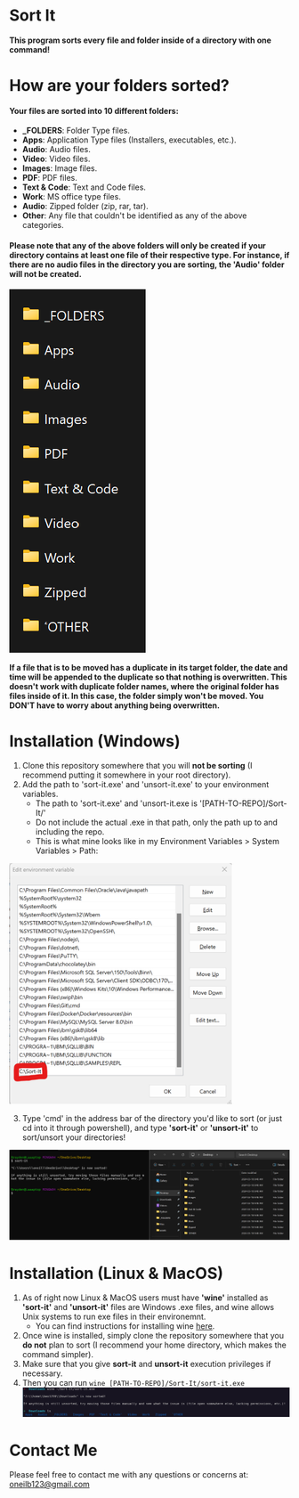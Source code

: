 # Sort It

**This program sorts every file and folder inside of a directory with one command!**

# How are your folders sorted?

#### Your files are sorted into 10 different folders:

- **_FOLDERS**: Folder Type files.
- **Apps**: Application Type files (Installers, executables, etc.).
- **Audio**: Audio files.
- **Video**: Video files.
- **Images**: Image files.
- **PDF**: PDF files.
- **Text & Code**: Text and Code files.
- **Work**: MS office type files.
- **Audio**: Zipped folder (zip, rar, tar).
- **Other**: Any file that couldn't be identified as any of the above categories.

#### Please note that any of the above folders will only be created if your directory contains at least one file of their respective type. For instance, if there are no audio files in the directory you are sorting, the 'Audio' folder will not be created.

![Demo](./assets/demo.png)


**If a file that is to be moved has a duplicate in its target folder, the date and time will be appended to the duplicate so that nothing is overwritten. This doesn't work with duplicate folder names, where the original folder has files inside of it. In this case, the folder simply won't be moved. You DON'T have to worry about anything being overwritten.**

# Installation (Windows)

1. Clone this repository somewhere that you will **not be sorting** (I recommend putting it somewhere in your root directory).
2. Add the path to 'sort-it.exe' and 'unsort-it.exe' to your environment variables.
   - The path to 'sort-it.exe' and 'unsort-it.exe is '[PATH-TO-REPO]/Sort-It/'
   - Do not include the actual .exe in that path, only the path up to and including the repo.
   - This is what mine looks like in my Environment Variables > System Variables > Path:
   
<img src="assets/mypaths.png" alt="drawing" width="400"/>

3. Type 'cmd' in the address bar of the directory you'd like to sort (or just cd into it through powershell), and type **'sort-it'** or **'unsort-it'** to sort/unsort your directories!

![Demo](./assets/demo2.png)

# Installation (Linux & MacOS)

1. As of right now Linux & MacOS users must have **'wine'** installed as **'sort-it'** and **'unsort-it'** files are Windows .exe files, and wine allows Unix systems to run exe files in their environemnt.
   - You can find instructions for installing wine [here](https://wiki.winehq.org/Download).
2. Once wine is installed, simply clone the repository somewhere that you **do not** plan to sort (I recommend your home directory, which makes the command simpler).
3. Make sure that you give **sort-it** and **unsort-it** execution privileges if necessary.
4. Then you can run ```wine [PATH-TO-REPO]/Sort-It/sort-it.exe```
![Demo](./assets/demo3.png)


# Contact Me

Please feel free to contact me with any questions or concerns at: oneilb123@gmail.com
